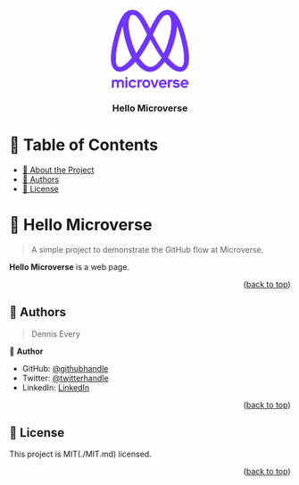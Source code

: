 <a name="readme-top"></a>

<div align="center">

  <img src="murple_logo.png" alt="logo" width="140"  height="auto" />
  <br/>

  <h3><b>Hello Microverse</b></h3>

</div>

<!-- TABLE OF CONTENTS -->

# 📗 Table of Contents

- [📖 About the Project](#about-project)
- [👥 Authors](#authors)
- [📝 License](#license)

<!-- PROJECT DESCRIPTION -->

# 📖 Hello Microverse <a name="about-project"></a>

> A simple project to demonstrate the GitHub flow at Microverse.

**Hello Microverse** is a web page.

<p align="right">(<a href="#readme-top">back to top</a>)</p>

<!-- AUTHORS -->

## 👥 Authors <a name="authors"></a>

> Dennis Every

👤 **Author**

- GitHub: [@githubhandle](https://github.com/dennis-every)
- Twitter: [@twitterhandle](https://twitter.com/dennis_every)
- LinkedIn: [LinkedIn](https://linkedin.com/in/dennis-every)

<p align="right">(<a href="#readme-top">back to top</a>)</p>

<!-- LICENSE -->

## 📝 License <a name="license"></a>

This project is MIT(./MIT.md) licensed.

<p align="right">(<a href="#readme-top">back to top</a>)</p>
